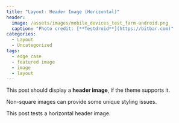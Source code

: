 ```yaml
---
title: "Layout: Header Image (Horizontal)"
header:
  image: /assets/images/mobile_devices_test_farm-android.png
  caption: "Photo credit: [**Testdroid**](https://bitbar.com)"
categories:
  - Layout
  - Uncategorized
tags:
  - edge case
  - featured image
  - image
  - layout
---
```


This post should display a **header image**, if the theme supports it.

Non-square images can provide some unique styling issues.

This post tests a horizontal header image.